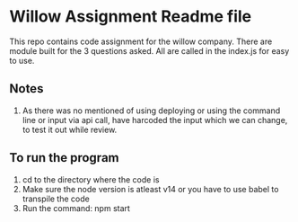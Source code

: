 # Willow Assignment Readme file
This repo contains code assignment for the willow company. There are module built for the 3 questions asked. All are called in the index.js for easy to use.

## Notes
1. As there was no mentioned of using deploying or using the command line or input via api call, have harcoded the input which we can change, to test it out while review.


## To run the program 
1. cd to the directory where the code is
2. Make sure the node version is atleast v14 or you have to use babel to transpile the code
2. Run the command: npm start